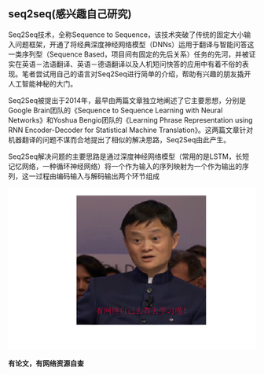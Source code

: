 ## seq2seq(感兴趣自己研究)

Seq2Seq技术，全称Sequence to Sequence，该技术突破了传统的固定大小输入问题框架，开通了将经典深度神经网络模型（DNNs）运用于翻译与智能问答这一类序列型（Sequence Based，项目间有固定的先后关系）任务的先河，并被证实在英语－法语翻译、英语－德语翻译以及人机短问快答的应用中有着不俗的表现。笔者尝试用自己的语言对Seq2Seq进行简单的介绍，帮助有兴趣的朋友撬开人工智能神秘的大门。

Seq2Seq被提出于2014年，最早由两篇文章独立地阐述了它主要思想，分别是Google Brain团队的《Sequence to Sequence Learning with Neural Networks》和Yoshua Bengio团队的《Learning Phrase Representation using RNN Encoder-Decoder for Statistical Machine Translation》。这两篇文章针对机器翻译的问题不谋而合地提出了相似的解决思路，Seq2Seq由此产生。

Seq2Seq解决问题的主要思路是通过深度神经网络模型（常用的是LSTM，长短记忆网络，一种循环神经网络）将一个作为输入的序列映射为一个作为输出的序列，这一过程由编码输入与解码输出两个环节组成

<div align=center>
<img src="../img/17.png" />
</div>

**有论文，有网络资源自查**
